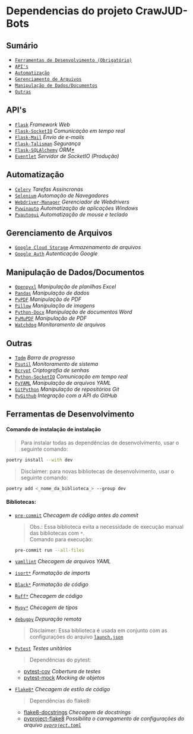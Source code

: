 # Dependencias do projeto CrawJUD-Bots

## Sumário

- [`Ferramentas de Desenvolvimento (Obrigatório)`](#ferramentas-de-desenvolvimento)
- [`API's`](#apis)
- [`Automatização`](#automatização)
- [`Gerenciamento de Arquivos`](#gerenciamento-de-arquivos)
- [`Manipulação de Dados/Documentos`](#manipulação-de-dadosdocumentos)
- [`Outras`](#outras)

## API's

- [`Flask`](https://flask.palletsprojects.com/en/stable/) _Framework Web_
- [`Flask-SocketIO`](https://flask-socketio.readthedocs.io/en/latest/) _Comunicação em tempo real_
- [`Flask-Mail`](https://pythonhosted.org/Flask-Mail/) _Envio de e-mails_
- [`Flask-Talisman`](https://github.com/GoogleCloudPlatform/flask-talisman) _Segurança_
- [`Flask-SQLAlchemy`](https://flask-sqlalchemy.palletsprojects.com/en/latest/) _ORM[\*](https://www.treinaweb.com.br/blog/o-que-e-orm)_
- [`Eventlet`](https://eventlet.net/doc/) _Servidor de SocketIO (Produção)_

## Automatização

- [`Celery`](https://docs.celeryproject.org/en/stable/) _Tarefas Assíncronas_
- [`Selenium`](https://www.selenium.dev/documentation/) _Automação de Navegadores_
- [`Webdriver-Manager`](https://github.com/SergeyPirogov/webdriver_manager) _Gerenciador de Webdrivers_
- [`Pywinauto`](https://pywinauto.readthedocs.io/en/latest/) _Automatização de aplicações Windows_
- [`Pyautogui`](https://pyautogui.readthedocs.io/en/latest/) _Automatização de mouse e teclado_

## Gerenciamento de Arquivos

- [`Google Cloud Storage`](https://googleapis.dev/python/storage/latest/index.html) _Armazenamento de arquivos_
- [`Google Auth`](https://google-auth.readthedocs.io/en/latest/) _Autenticação Google_

## Manipulação de Dados/Documentos

- [`Openpyxl`](https://openpyxl.readthedocs.io/en/stable/) _Manipulação de planilhas Excel_
- [`Pandas`](https://pandas.pydata.org/docs/) _Manipulação de dados_
- [`PyPDF`](https://pypdf.readthedocs.io/en/latest/) _Manipulação de PDF_
- [`Pillow`](https://pillow.readthedocs.io/en/stable/) _Manipulação de imagens_
- [`Python-Docx`](https://python-docx.readthedocs.io/en/latest/) _Manipulação de documentos Word_
- [`PyMuPDF`](https://pymupdf.readthedocs.io/en/latest/) _Manipulação de PDF_
- [`Watchdog`](https://python-watchdog.readthedocs.io/en/latest/) _Monitoramento de arquivos_

## Outras

- [`Tqdm`](https://tqdm.github.io/) _Barra de progresso_
- [`Psutil`](https://psutil.readthedocs.io/en/latest/) _Monitoramento de sistema_
- [`Bcrypt`](https://pypi.org/project/bcrypt/) _Criptografia de senhas_
- [`Python-SocketIO`](https://python-socketio.readthedocs.io/en/latest/) _Comunicação em tempo real_
- [`PyYAML`](https://pyyaml.org/wiki/PyYAMLDocumentation) _Manipulação de arquivos YAML_
- [`GitPython`](https://gitpython.readthedocs.io/en/stable/) _Manipulação de repositórios Git_
- [`PyGithub`](https://pygithub.readthedocs.io/en/latest/) _Integração com a API do GitHub_

## Ferramentas de Desenvolvimento

#### Comando de instalação de instalação

> Para instalar todas as dependências de desenvolvimento, usar o seguinte comando:

```bash
poetry install --with dev
```

> Disclaimer: para novas bibliotecas de desenvolvimento, usar o seguinte comando:

```bash
poetry add <_nome_da_biblioteca_> --group dev
```

#### Bibliotecas:

- [`pre-commit`](https://pre-commit.com/) _Checagem de código antes do commit_

  > Obs.: Essa biblioteca evita a necessidade de execução manual das bibliotecas com `*`.<br>
  > Comando para execução:

  ```bash
  pre-commit run --all-files
  ```

- [`yamllint`](https://yamllint.readthedocs.io/en/stable/) _Checagem de arquivos YAML_
- [`isort*`](https://pycqa.github.io/isort/) _Formatação de imports_
- [`Black*`](https://black.readthedocs.io/en/stable/) _Formatação de código_
- [`Ruff*`](https://beta.ruff.rs/docs/) _Checagem de código_
- [`Mypy*`](https://mypy.readthedocs.io/en/stable/) _Checagem de tipos_
- [`debugpy`](https://github.com/microsoft/debugpy) _Depuração remota_

  > Disclaimer: Essa biblioteca é usada em conjunto com as configurações do arquivo [`launch.json`](../.vscode/launch.json)

- [`Pytest`](https://docs.pytest.org/en/stable/) _Testes unitários_

  > Dependências do pytest:

  - [pytest-cov](https://pytest-cov.readthedocs.io/en/latest/) _Cobertura de testes_
  - [pytest-mock](https://pytest-mock.readthedocs.io/en/latest/) _Mocking de objetos_

- [`Flake8*`](https://flake8.pycqa.org/en/latest/) _Checagem de estilo de código_

  > Dependências do flake8:

  - [flake8-docstrings](https://pypi.org/project/flake8-docstrings/) _Checagem de docstrings_
  - [pyproject-flake8](https://flake8.pycqa.org/en/latest/) _Possibilita o carregamento de configurações do arquivo [`pyproject.toml`](../pyproject.toml)_
